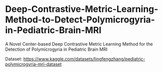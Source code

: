 # Deep-Contrastive-Metric-Learning-Method-to-Detect-Polymicrogyria-in-Pediatric-Brain-MRI
A Novel Center-based Deep Contrastive Metric Learning Method for the Detection of Polymicrogyria in Pediatric Brain MRI

Dataset: https://www.kaggle.com/datasets/lingfengzhang/pediatric-polymicrogyria-mri-dataset
